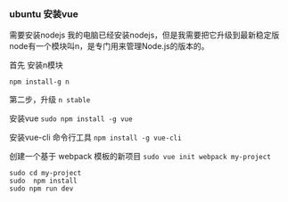 ### ubuntu 安装vue

需要安装nodejs 
我的电脑已经安装nodejs，但是我需要把它升级到最新稳定版 
node有一个模块叫n，是专门用来管理Node.js的版本的。

首先 安装n模块

`npm install-g n`

第二步，升级
`n stable`

安装vue
`sudo npm install -g vue`

安装vue-cli 命令行工具
`npm install -g vue-cli`

创建一个基于 webpack 模板的新项目
`sudo vue init webpack my-project`

```
sudo cd my-project
sudo  npm install
sudo npm run dev
```
